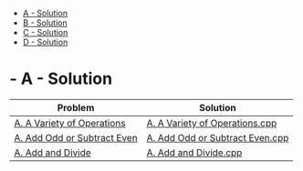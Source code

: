 - [A - Solution](https://github.com/SohagMollik/Codeforces-Online-Judge-Solution) 
- [B - Solution](https://github.com/SohagMollik/Codeforces-Online-Judge-Solution)
- [C - Solution](https://github.com/SohagMollik/Codeforces-Online-Judge-Solution)
- [D - Solution](https://github.com/SohagMollik/Codeforces-Online-Judge-Solution)

# -  A - Solution
| Problem | Solution |
| ------- | -------- |
| [A. A Variety of Operations](https://codeforces.com/problemset/problem/1556/A?locale=en) | [A. A Variety of Operations.cpp](https://github.com/SohagMollik/Codeforces-Online-Judge-Solution/blob/main/A%20-%20Solution/A.%20A%20Variety%20of%20Operations.cpp) |
| [A. Add Odd or Subtract Even](https://codeforces.com/problemset/problem/1311/A) | [A. Add Odd or Subtract Even.cpp](https://github.com/SohagMollik/Codeforces-Online-Judge-Solution/blob/main/A%20-%20Solution/A.%20Add%20Odd%20or%20Subtract%20Even.cpp) |
| [A. Add and Divide](https://codeforces.com/problemset/problem/1485/A) | [A. Add and Divide.cpp](https://github.com/SohagMollik/Codeforces-Online-Judge-Solution/blob/main/A%20-%20Solution/A.%20Add%20and%20Divide.cpp) |
